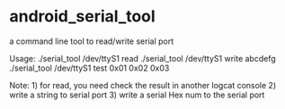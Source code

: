 # android_serial_tool
a command line tool to read/write serial port

Usage:
	./serial_tool /dev/ttyS1 read
	./serial_tool /dev/ttyS1 write abcdefg
	./serial_tool /dev/ttyS1 test 0x01 0x02 0x03

Note:
	1) for read, you need check the result in another logcat console
	2) write a string to serial port
	3) write a serial Hex num to the serial port

